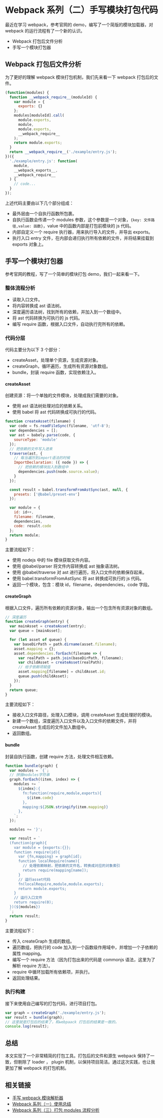 # Webpack 系列（二）手写模块打包代码

最近在学习 webpack，参考官网的 demo，编写了一个简版的模块加载器，对 webpack 的运行流程有了一个新的认识。

- Webpack 打包后文件分析
- 手写一个模块打包器

## Webpack 打包后文件分析

为了更好的理解 webpack 模块打包机制，我们先来看一下 webpack 打包后的文件。

```js
(function(modules) {
  function __webpack_require__(moduleId) {
    var module = {
      exports: {}
    };
    modules[moduleId].call(
      module.exports,
      module,
      module.exports,
      __webpack_require__
    );
    return module.exports;
  }
  return __webpack_require__('./example/entry.js');
})({
  './example/entry.js': function(
    module,
    __webpack_exports__,
    __webpack_require__
  ) {
    // code...
  }
});
```

上述代码主要由以下几个部分组成：

- 最外层由一个自执行函数所包裹。
- 自执行函数会传递一个 modules 参数，这个参数是一个对象，`{key: 文件路径,value: 函数}`，value 中的函数内部是打包前模块的 js 代码。
- 内部自定义一个 require 执行器，用来执行导入的文件，并导出 exports。
- 执行入口 entry 文件，在内部会递归执行所有依赖的文件，并将结果挂载到 exports 对象上。

## 手写一个模块打包器

参考官网的教程，写了一个简单的模块打包 demo，我们一起来看一下。

### 整体流程分析

- 读取入口文件。
- 将内容转换成 ast 语法树。
- 深度遍历语法树，找到所有的依赖，并加入到一个数组中。
- 将 ast 代码转换为可执行的 js 代码。
- 编写 require 函数，根据入口文件，自动执行完所有的依赖。

### 代码分层

代码主要分为以下 3 个部分：

- createAsset，处理单个资源，生成资源对象。
- createGraph，循环遍历，生成所有资源对象数组。
- bundle，封装 require 函数，实现依赖注入。

#### createAsset

创建资源：将一个单独的文件模块，处理成我们需要的对象。

- 使用 ast 语法树处理对应的依赖关系。
- 使用 babel 将 ast 代码转换成可执行的代码。

```js
function createAsset(filename) {
  var code = fs.readFileSync(filename, 'utf-8');
  var dependencies = [];
  var ast = babely.parse(code, {
    sourceType: 'module'
  });
  // 把依赖的文件写入进来
  traverse(ast, {
    // 每当遍历到import语法的时候
    ImportDeclaration: ({ node }) => {
      // 把依赖的模块加入到数组中
      dependencies.push(node.source.value);
    }
  });

  const result = babel.transformFromAstSync(ast, null, {
    presets: ['@babel/preset-env']
  });

  var module = {
    id: id++,
    filename: filename,
    dependencies,
    code: result.code
  };
  return module;
}
```

主要流程如下：

- 使用 nodejs 中的 file 模块获取文件内容。
- 使用 @babel/parser 将文件内容转换成 ast 抽象语法树。
- 使用 @babel/traverse 对 ast 进行遍历，将入口文件的依赖保存起来。
- 使用 babel.transformFromAstSync 将 ast 转换成可执行的 js 代码。
- 返回一个模块，包含：模块 id，filename，dependencies，code 字段。

#### createGraph

根据入口文件，遍历所有依赖的资源对象，输出一个包含所有资源对象的数组。

```js
// 深度遍历
function createGraph(entry) {
  var mainAsset = createAsset(entry);
  var queue = [mainAsset];

  for (let asset of queue) {
    var baseDirPath = path.dirname(asset.filename);
    asset.mapping = {};
    asset.dependencies.forEach(filename => {
      var realPath = path.join(baseDirPath, filename);
      var childAsset = createAsset(realPath);
      // 给子依赖项赋值
      asset.mapping[filename] = childAsset.id;
      queue.push(childAsset);
    });
  }
  return queue;
}
```

主要流程如下：

- 接收入口文件路径，处理入口模块，调用 createAsset 生成处理好的模块。
- 新建一个数组，深度遍历入口文件以及入口文件的依赖文件，并将 createAsset 生成后的文件加入数组中。
- 返回数组。

#### bundle

封装自执行函数，创建 require 方法，处理文件相互依赖。

```js
function bundle(graph) {
  var modules = `{`;
  // 拼接modules字符串
  graph.forEach((item, index) => {
    modules += `
      ${index}:{
        fn:function(require,module,exports){
          ${item.code}
        },
        mapping:${JSON.stringify(item.mapping)}
      },
    `;
  });

  modules += '}';

  var result = `
  (function(graph){
    var module = {exports:{}};
    function require(id){
      var {fn,mapping} = graph[id];
      function localRequire(name){
        // 处理依赖映射，把依赖的文件名，转换成对应的对象索引
        return require(mapping[name]);
      }
      // 运行asset代码
      fn(localRequire,module,module.exports);
      return module.exports;
    }
    // 运行入口文件
    return require(0);
  })(${modules})
  `;
  return result;
}
```

主要流程如下：

- 传入 createGraph 生成的数组。
- 遍历数组，把执行的 code 加入到一个函数级作用域中，并增加一个子依赖的属性 mapping。
- 编写一个 require 方法（因为打包出来的代码是 commonjs 语法，这里为了解析 require 方法）。
- require 中循环加载所有依赖项，并执行。
- 返回处理结果。

### 执行构建

接下来使用自己编写的打包代码，进行项目打包。

```js
var graph = createGraph('./example/entry.js');
var result = bundle(graph);
// 这里就是打包后的结果了，和webpaack 打包后的结果是一致的。
console.log(result);
```

## 总结

本文实现了一个非常精简的打包工具。打包后的文件和源生 webpack 保持了一致，但剔除了 loader ， plugin 机制，以保持项目简洁。通过这次实践，也让我更加了解 webpack 的打包机制。

## 相关链接

- [手写 webpack 模块解析器](https://github.com/lmjben/diy-webpack)
- [Webpack 系列（一）使用总结](devops-webpack.html)
- [Webpack 系列（三）打包 modules 流程分析](devops-webpack-entry.html)
